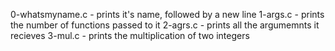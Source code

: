 0-whatsmyname.c - prints it's name, followed by a new line
1-args.c - prints the number of functions passed to it
2-agrs.c - prints all the argumemnts it recieves
3-mul.c - prints the multiplication of two integers

